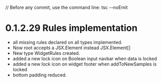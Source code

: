 // Before any commit, use the command line: tsc --noEmit

# 0.1.2.29 Rules implementation

- all missing rules declared on all types implemented.
- Now <ScreenButtons /> root accepts a JSX.Element instead JSX.Element[]
- New type WidgetRules created.
- added a new lock icon on Boolean input navbar when data is locked
- added a new lock icon on widget footer when addToNewSamples is locked
- <SampleSettingsWidget /> bottom padding reduced.